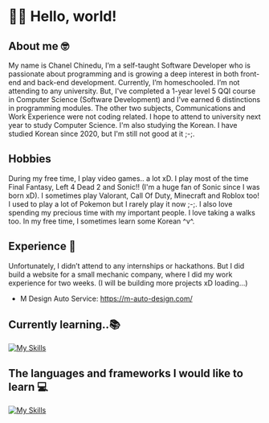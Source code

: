 # 👋🏼 Hello, world! 

## About me 🤓
My name is Chanel Chinedu, I’m a self-taught Software Developer who is passionate about programming and is growing a deep interest in both front-end and back-end development. Currently, I’m homeschooled. I’m not attending to any university. But, I've completed a 1-year level 5 QQI course in Computer Science (Software Development) and I’ve earned 6 distinctions in programming modules. The other two subjects, Communications and Work Experience were not coding related. I hope to attend to university next year to study Computer Science. 
I'm also studying the Korean. I have studied Korean since 2020, but I'm still not good at it ;-;. 

## Hobbies
During my free time, I play video games.. a lot xD. I play most of the time Final Fantasy, Left 4 Dead 2 and Sonic!! (I'm a huge fan of Sonic since I was born xD). I sometimes play Valorant, Call Of Duty, Minecraft and Roblox too! I used to play a lot of Pokemon but I rarely play it now ;-;.
I also love spending my precious time with my important people. I love taking a walks too. In my free time, I sometimes learn some Korean ^v^.

## Experience 🤔
Unfortunately, I didn’t attend to any internships or hackathons. But I did build a website for a small mechanic company, where I did my work experience for two weeks. (I will be building more projects xD loading...) 
  - M Design Auto Service: https://m-auto-design.com/

## Currently learning..📚 
[![My Skills](https://skillicons.dev/icons?i=html,css,js,git,react)](https://skillicons.dev)

## The languages and frameworks I would like to learn 💻 
[![My Skills](https://skillicons.dev/icons?i=ts,python,java,nextjs,nodejs,express)](https://skillicons.dev)
